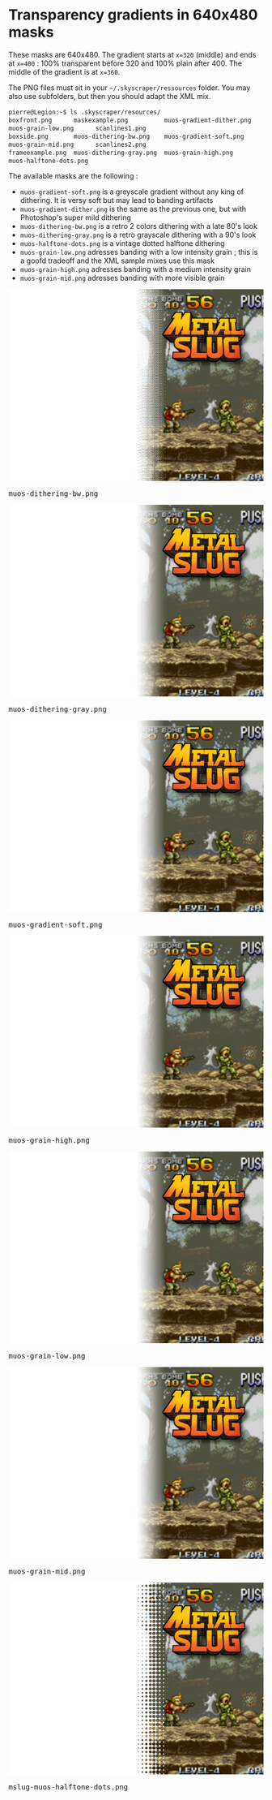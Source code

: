 # Transparency gradients in 640x480 masks

These masks are 640x480. The gradient starts at `x=320` (middle) and ends at `x=400` : 100% transparent before 320 and 100% plain after 400. The middle of the gradient is at `x=360`.

The PNG files must sit in your `~/.skyscraper/ressources` folder. You may also use subfolders, but then you should adapt the XML mix.

```
pierre@Legion:~$ ls .skyscraper/resources/
boxfront.png      maskexample.png          muos-gradient-dither.png  muos-grain-low.png      scanlines1.png
boxside.png       muos-dithering-bw.png    muos-gradient-soft.png    muos-grain-mid.png      scanlines2.png
frameexample.png  muos-dithering-gray.png  muos-grain-high.png       muos-halftone-dots.png
```

The available masks are the following :

  - `muos-gradient-soft.png` is a greyscale gradient without any king of dithering. It is versy soft but may lead to banding artifacts
  - `muos-gradient-dither.png` is the same as the previous one, but with Photoshop's super mild dithering 
  - `muos-dithering-bw.png` is a retro 2 colors dithering with a late 80's look 
  - `muos-dithering-gray.png` is a retro grayscale dithering with a 90's look
  - `muos-halftone-dots.png` is a vintage dotted halftone dithering
  - `muos-grain-low.png` adresses banding with a low intensity grain ; this is a goofd tradeoff and the XML sample mixes use this mask   
  - `muos-grain-high.png` adresses banding with a medium intensity grain 
  - `muos-grain-mid.png` adresses banding with more visible grain

<kbd>
  <img src="samples/mslug-muos-dithering-bw.png">

  muos-dithering-bw.png

  <img src="samples/mslug-muos-dithering-gray.png">

  muos-dithering-gray.png
  
  <img src="samples/mslug-muos-gradient-soft.png">

  muos-gradient-soft.png

  <img src="samples/mslug-muos-grain-high.png">

  muos-grain-high.png

  <img src="samples/mslug-muos-grain-low.png">

  muos-grain-low.png

  <img src="samples/mslug-muos-grain-mid.png">

  muos-grain-mid.png

  <img src="samples/mslug-muos-halftone-dots.png">

  mslug-muos-halftone-dots.png
</kbd>

